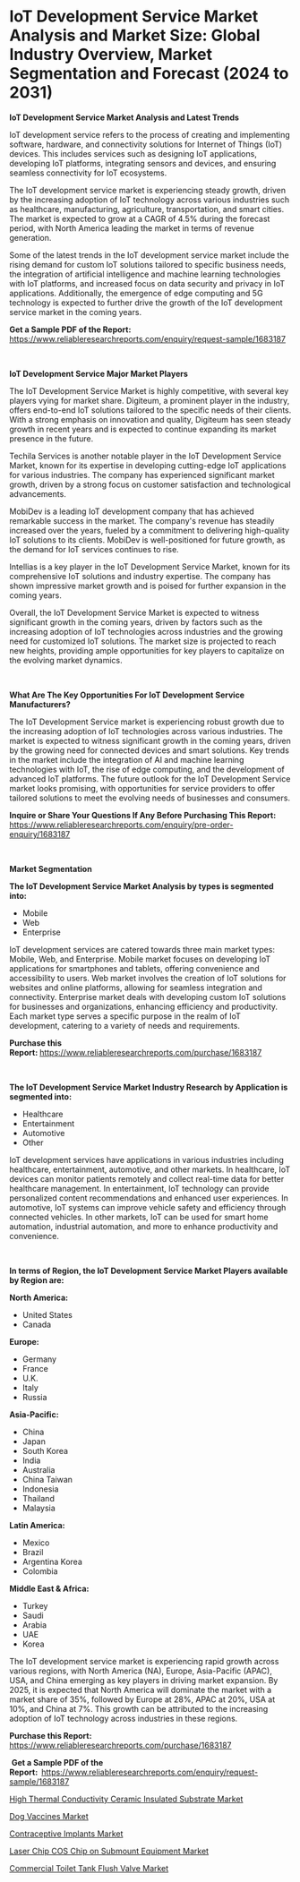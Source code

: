 <p><h1>IoT Development Service Market Analysis and Market Size: Global Industry Overview, Market Segmentation and Forecast (2024 to 2031)</h1></p><p><strong>IoT Development Service Market Analysis and Latest Trends</strong></p>
<p><p>IoT development service refers to the process of creating and implementing software, hardware, and connectivity solutions for Internet of Things (IoT) devices. This includes services such as designing IoT applications, developing IoT platforms, integrating sensors and devices, and ensuring seamless connectivity for IoT ecosystems.</p><p>The IoT development service market is experiencing steady growth, driven by the increasing adoption of IoT technology across various industries such as healthcare, manufacturing, agriculture, transportation, and smart cities. The market is expected to grow at a CAGR of 4.5% during the forecast period, with North America leading the market in terms of revenue generation.</p><p>Some of the latest trends in the IoT development service market include the rising demand for custom IoT solutions tailored to specific business needs, the integration of artificial intelligence and machine learning technologies with IoT platforms, and increased focus on data security and privacy in IoT applications. Additionally, the emergence of edge computing and 5G technology is expected to further drive the growth of the IoT development service market in the coming years.</p></p>
<p><strong>Get a Sample PDF of the Report:&nbsp;</strong> <a href="https://www.reliableresearchreports.com/enquiry/request-sample/1683187">https://www.reliableresearchreports.com/enquiry/request-sample/1683187</a></p>
<p>&nbsp;</p>
<p><strong>IoT Development Service Major Market Players</strong></p>
<p><p>The IoT Development Service Market is highly competitive, with several key players vying for market share. Digiteum, a prominent player in the industry, offers end-to-end IoT solutions tailored to the specific needs of their clients. With a strong emphasis on innovation and quality, Digiteum has seen steady growth in recent years and is expected to continue expanding its market presence in the future.</p><p>Techila Services is another notable player in the IoT Development Service Market, known for its expertise in developing cutting-edge IoT applications for various industries. The company has experienced significant market growth, driven by a strong focus on customer satisfaction and technological advancements.</p><p>MobiDev is a leading IoT development company that has achieved remarkable success in the market. The company's revenue has steadily increased over the years, fueled by a commitment to delivering high-quality IoT solutions to its clients. MobiDev is well-positioned for future growth, as the demand for IoT services continues to rise.</p><p>Intellias is a key player in the IoT Development Service Market, known for its comprehensive IoT solutions and industry expertise. The company has shown impressive market growth and is poised for further expansion in the coming years.</p><p>Overall, the IoT Development Service Market is expected to witness significant growth in the coming years, driven by factors such as the increasing adoption of IoT technologies across industries and the growing need for customized IoT solutions. The market size is projected to reach new heights, providing ample opportunities for key players to capitalize on the evolving market dynamics.</p></p>
<p>&nbsp;</p>
<p><strong>What Are The Key Opportunities For IoT Development Service Manufacturers?</strong></p>
<p><p>The IoT Development Service market is experiencing robust growth due to the increasing adoption of IoT technologies across various industries. The market is expected to witness significant growth in the coming years, driven by the growing need for connected devices and smart solutions. Key trends in the market include the integration of AI and machine learning technologies with IoT, the rise of edge computing, and the development of advanced IoT platforms. The future outlook for the IoT Development Service market looks promising, with opportunities for service providers to offer tailored solutions to meet the evolving needs of businesses and consumers.</p></p>
<p><strong>Inquire or Share Your Questions If Any Before Purchasing This Report:</strong> <a href="https://www.reliableresearchreports.com/enquiry/pre-order-enquiry/1683187">https://www.reliableresearchreports.com/enquiry/pre-order-enquiry/1683187</a></p>
<p>&nbsp;</p>
<p><strong>Market Segmentation</strong></p>
<p><strong>The IoT Development Service Market Analysis by types is segmented into:</strong></p>
<p><ul><li>Mobile</li><li>Web</li><li>Enterprise</li></ul></p>
<p><p>IoT development services are catered towards three main market types: Mobile, Web, and Enterprise. Mobile market focuses on developing IoT applications for smartphones and tablets, offering convenience and accessibility to users. Web market involves the creation of IoT solutions for websites and online platforms, allowing for seamless integration and connectivity. Enterprise market deals with developing custom IoT solutions for businesses and organizations, enhancing efficiency and productivity. Each market type serves a specific purpose in the realm of IoT development, catering to a variety of needs and requirements.</p></p>
<p><strong>Purchase this Report:&nbsp;</strong><a href="https://www.reliableresearchreports.com/purchase/1683187">https://www.reliableresearchreports.com/purchase/1683187</a></p>
<p>&nbsp;</p>
<p><strong>The IoT Development Service Market Industry Research by Application is segmented into:</strong></p>
<p><ul><li>Healthcare</li><li>Entertainment</li><li>Automotive</li><li>Other</li></ul></p>
<p><p>IoT development services have applications in various industries including healthcare, entertainment, automotive, and other markets. In healthcare, IoT devices can monitor patients remotely and collect real-time data for better healthcare management. In entertainment, IoT technology can provide personalized content recommendations and enhanced user experiences. In automotive, IoT systems can improve vehicle safety and efficiency through connected vehicles. In other markets, IoT can be used for smart home automation, industrial automation, and more to enhance productivity and convenience.</p></p>
<p>&nbsp;</p>
<p><strong>In terms of Region, the IoT Development Service Market Players available by Region are:</strong></p>
<p>
    <p> <strong> North America: </strong>
        <ul>
            <li>United States</li>
            <li>Canada</li>
        </ul>
        </p> 
    <p> <strong> Europe: </strong>
        <ul>
            <li>Germany</li>
            <li>France</li>
            <li>U.K.</li>
            <li>Italy</li>
            <li>Russia</li>
        </ul>
        </p> 
    <p> <strong> Asia-Pacific: </strong>
        <ul>
            <li>China</li>
            <li>Japan</li>
            <li>South Korea</li>
            <li>India</li>
            <li>Australia</li>
            <li>China Taiwan</li>
            <li>Indonesia</li>
            <li>Thailand</li>
            <li>Malaysia</li>
        </ul>
        </p> 
    <p> <strong> Latin America: </strong>
        <ul>
            <li>Mexico</li>
            <li>Brazil</li>
            <li>Argentina Korea</li>
            <li>Colombia</li>
        </ul>
        </p> 
    <p> <strong> Middle East & Africa: </strong>
        <ul>
            <li>Turkey</li>
            <li>Saudi</li>
            <li>Arabia</li>
            <li>UAE</li>
            <li>Korea</li>
        </ul>
    </p>
    </p>
<p><p>The IoT development service market is experiencing rapid growth across various regions, with North America (NA), Europe, Asia-Pacific (APAC), USA, and China emerging as key players in driving market expansion. By 2025, it is expected that North America will dominate the market with a market share of 35%, followed by Europe at 28%, APAC at 20%, USA at 10%, and China at 7%. This growth can be attributed to the increasing adoption of IoT technology across industries in these regions.</p></p>
<p><strong>Purchase this Report: </strong><a href="https://www.reliableresearchreports.com/purchase/1683187">https://www.reliableresearchreports.com/purchase/1683187</a></p>
<p>&nbsp;<strong>Get a Sample PDF of the Report:&nbsp;&nbsp;</strong><a href="https://www.reliableresearchreports.com/enquiry/request-sample/1683187">https://www.reliableresearchreports.com/enquiry/request-sample/1683187</a></p>
<p><strong></strong></p>
<p><p><a href="https://medium.com/@bradomar67436/high-thermal-conductivity-ceramic-insulated-substrate-nbsp-market-focuses-on-market-share-size-and-a73c6e16fa23">High Thermal Conductivity Ceramic Insulated Substrate Market</a></p><p><a href="https://issuu.com/reportprime-2/docs/dog-vaccines-market-size-2030.pptx">Dog Vaccines Market</a></p><p><a href="https://issuu.com/reportprime-2/docs/contraceptive-implants-market-size-2030.pptx">Contraceptive Implants Market</a></p><p><a href="https://medium.com/@bradomar67436/laser-chip-cos-chip-on-submount-equipment-market-analysis-its-cagr-market-segmentation-and-global-e88ce728f331">Laser Chip COS Chip on Submount Equipment Market</a></p><p><a href="https://github.com/timeliteaut/Market-Research-Report-List-1/blob/main/commercial-toilet-tank-flush-valve-market.md">Commercial Toilet Tank Flush Valve Market</a></p></p>